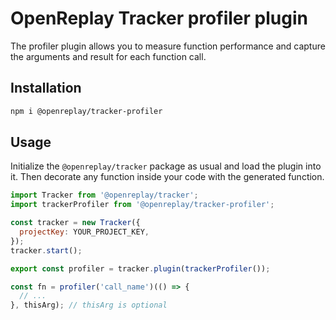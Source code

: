# OpenReplay Tracker profiler plugin

The profiler plugin allows you to measure function performance and
capture the arguments and result for each function call.

## Installation

```bash
npm i @openreplay/tracker-profiler
```

## Usage

Initialize the `@openreplay/tracker` package as usual and load the plugin into it.
Then decorate any function inside your code with the generated function.

```js
import Tracker from '@openreplay/tracker';
import trackerProfiler from '@openreplay/tracker-profiler';

const tracker = new Tracker({
  projectKey: YOUR_PROJECT_KEY,
});
tracker.start();

export const profiler = tracker.plugin(trackerProfiler());

const fn = profiler('call_name')(() => {
  // ...
}, thisArg); // thisArg is optional
```

